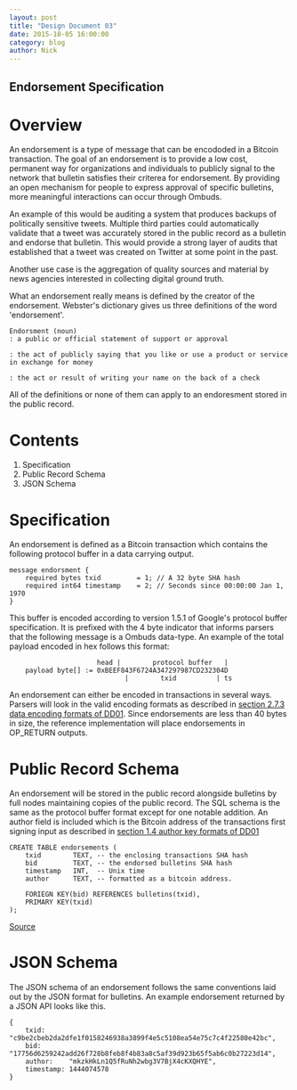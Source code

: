 ```yaml
---
layout: post
title: "Design Document 03"
date: 2015-10-05 16:00:00
category: blog
author: Nick
---
```


Endorsement Specification
-------------------------

Overview
========
An endorsement is a type of message that can be encododed in a Bitcoin transaction.
The goal of an endorsement is to provide a low cost, permanent way for organizations and individuals to publicly signal to the network that bulletin satisfies their criterea for endorsement. 
By providing an open mechanism for people to express approval of specific bulletins, more meaningful interactions can occur through Ombuds.

An example of this would be auditing a system that produces backups of politically sensitive tweets.
Multiple third parties could automatically validate that a tweet was accurately stored in the public record as a bulletin and endorse that bulletin.
This would provide a strong layer of audits that established that a tweet was created on Twitter at some point in the past.

Another use case is the aggregation of quality sources and material by news agencies interested in collecting digital ground truth.

What an endorsement really means is defined by the creator of the endorsement. 
Webster's dictionary gives us three definitions of the word 'endorsement'. 

~~~~~~
Endorsment (noun)
: a public or official statement of support or approval

: the act of publicly saying that you like or use a product or service in exchange for money

: the act or result of writing your name on the back of a check
~~~~~~

All of the definitions or none of them can apply to an endoresment stored in the public record.

Contents
========
1. Specification
2. Public Record Schema
3. JSON Schema

Specification
=============

An endorsement is defined as a Bitcoin transaction which contains the following protocol buffer in a data carrying output.

~~~~~~
message endorsment {
    required bytes txid         = 1; // A 32 byte SHA hash
    required int64 timestamp    = 2; // Seconds since 00:00:00 Jan 1, 1970
}
~~~~~~

This buffer is encoded according to version 1.5.1 of Google's protocol buffer specification.
It is prefixed with the 4 byte indicator that informs parsers that the following message is a Ombuds data-type.
An example of the total payload encoded in hex follows this format:

~~~~~~
                      head |        protocol buffer   |
    payload byte[] := 0xBEEF843F6724A347297987CD232304D
                             |        txid          | ts 
~~~~~~

An endorsement can either be encoded in transactions in several ways.
Parsers will look in the valid encoding formats as described in [section 2.7.3 data encoding formats of DD01](/DD1).
Since endorsements are less than 40 bytes in size, the reference implementation will place endorsements in OP_RETURN outputs.

Public Record Schema
====================

An endorsement will be stored in the public record alongside bulletins by full nodes maintaining copies of the public record.
The SQL schema is the same as the protocol buffer format except for one notable addition.
An author field is included which is the Bitcoin address of the transactions first signing input as described in [section 1.4 author key formats of DD01](/DD01)


~~~~~~
CREATE TABLE endorsements (
    txid        TEXT, -- the enclosing transactions SHA hash
    bid         TEXT, -- the endorsed bulletins SHA hash
    timestamp   INT,  -- Unix time
    author      TEXT, -- formatted as a bitcoin address.

    FORIEGN KEY(bid) REFERENCES bulletins(txid),
    PRIMARY KEY(txid)
);
~~~~~~

[Source](https://github.com/soapboxsys/ombudslib/blob/master/protocol/schema.sql)

JSON Schema
===========

The JSON schema of an endorsement follows the same conventions laid out by the JSON format for bulletins.
An example endorsement returned by a JSON API looks like this.

~~~~~~
{
    txid:      "c9be2cbeb2da2dfe1f0158246938a3899f4e5c5108ea54e75c7c4f22580e42bc",
    bid:       "17756d6259242add26f728b8feb8f4b83a8c5af39d923b65f5ab6c0b27223d14",
    author:    "mkzkHkLn1Q5fRuNh2wbg3V7BjX4cKXQHYE",
    timestamp: 1444074578
}
~~~~~~

